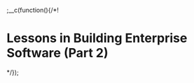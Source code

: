 ;__c(function(){/*!

# Lessons in Building Enterprise Software (Part 2)



[//]: # (@~|lessons-in-building-enterprise-software-part-2|~@)

*/});